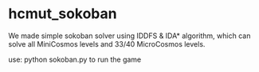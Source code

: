 # hcmut_sokoban
We made simple sokoban solver using  IDDFS & IDA* algorithm, which can solve all MiniCosmos levels and 33/40 MicroCosmos levels.


use: python sokoban.py to run the game

